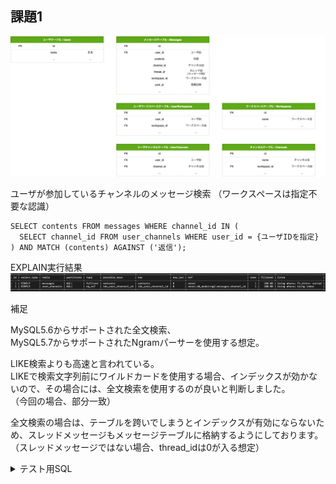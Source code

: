 ## 課題1

<img src="./assets/task1.png" alt="ER図">

ユーザが参加しているチャンネルのメッセージ検索
（ワークスペースは指定不要な認識）
```
SELECT contents FROM messages WHERE channel_id IN (
  SELECT channel_id FROM user_channels WHERE user_id = {ユーザIDを指定}
) AND MATCH (contents) AGAINST ('返信');
```

EXPLAIN実行結果
<img src="./assets/explain.png" alt="実行結果">

補足

MySQL5.6からサポートされた全文検索、<br>
MySQL5.7からサポートされたNgramパーサーを使用する想定。

LIKE検索よりも高速と言われている。<br>
LIKEで検索文字列前にワイルドカードを使用する場合、インデックスが効かないので、その場合には、全文検索を使用するのが良いと判断しました。<br>
（今回の場合、部分一致）

全文検索の場合は、テーブルを跨いでしまうとインデックスが有効にならないため、スレッドメッセージもメッセージテーブルに格納するようにしております。<br>
（スレッドメッセージではない場合、thread_idは0が入る想定）


<details><summary>テスト用SQL</summary>

```rb
CREATE DATABASE IF NOT EXISTS db_modering2 ;
use db_modering2;

-- ===== ユーザテーブル =====
CREATE TABLE users(
    id int unsigned NOT NULL AUTO_INCREMENT,
    name varchar(20) comment '氏名',
    PRIMARY KEY (id)
);

INSERT INTO users VALUES
  (1, '田中'),
  (2, '小林');

-- ===== メッセージテーブル =====
CREATE TABLE IF NOT EXISTS messages (
    id int unsigned NOT NULL AUTO_INCREMENT,
    user_id int unsigned NOT NULL comment 'ユーザID',
    contents TEXT NOT NULL comment '内容',
    channel_id tinyint unsigned NOT NULL comment 'チャンネルID',
    thread_id tinyint unsigned NOT NULL comment 'スレッドID',
    workspace_id tinyint unsigned NOT NULL comment 'ワークスペースID',
    post_at datetime NOT NULL comment '投稿日時',
    PRIMARY KEY (id)
);

INSERT INTO messages VALUES
  (1, 1, '投稿内容テスト文字列', 1, 0, 1, '2022-11-01 07:00:00'),
  (2, 2, 'スレッドへの返信文字列', 1, 1, 1,'2022-11-01 07:01:00'),
  (3, 2, 'スレッドへの返信文字列2', 1, 1, 1,'2022-11-01 07:02:00'),
  (4, 1, '投稿内容テスト文字列', 2, 0, 1,'2022-11-01 07:03:00');

ALTER TABLE messages ADD FULLTEXT (contents) WITH PARSER ngram;

-- ===== ユーザワークスペーステーブル =====
CREATE TABLE IF NOT EXISTS user_workspaces (
    id int unsigned NOT NULL AUTO_INCREMENT,
    user_id int unsigned NOT NULL comment 'ユーザID',
    workspace_id int unsigned NOT NULL comment 'ワークスペースID',
    UNIQUE idx_user_wordspace_id(user_id, workspace_id),
    PRIMARY KEY (id)
);

INSERT INTO user_workspaces VALUES
  (1, 1, 1),
  (2, 2, 1);

-- ===== ユーザチャンネルテーブル =====
CREATE TABLE IF NOT EXISTS user_channels (
    id int unsigned NOT NULL AUTO_INCREMENT,
    user_id int unsigned NOT NULL comment 'ユーザID',
    channel_id int unsigned NOT NULL comment 'チャンネルID',
    UNIQUE idx_user_channnel_id(user_id, channel_id),
    PRIMARY KEY (id)
);

INSERT INTO user_channels VALUES
  (1, 1, 1),
  (2, 2, 1);

-- ===== ワークスペーステーブル =====
CREATE TABLE IF NOT EXISTS wordspaces (
    id int unsigned NOT NULL AUTO_INCREMENT,
    name varchar(20) comment 'ワークスペース名',
    PRIMARY KEY (id)
);

INSERT INTO wordspaces VALUES
  (1, 'テストワークスペース');

-- ===== チャンネルテーブル =====
CREATE TABLE IF NOT EXISTS channels (
    id int unsigned NOT NULL AUTO_INCREMENT,
    name varchar(20) comment 'チャンネル名',
    PRIMARY KEY (id)
);

INSERT INTO channels VALUES
  (1, 'テストチャンネル');

```
</details>
